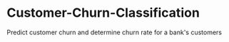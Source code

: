 # Customer-Churn-Classification
Predict customer churn and determine churn rate for a bank's customers
